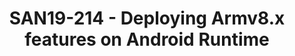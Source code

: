 ---
categories:
- san19
description: Armv8.2 features has been announced a few years ago, but the uptake of
  Armv8.2 features in Android has been slow. In 2018, flagship Android phones with
  ARMv8.2 features start to appear in the market. It is important that Arms partners
  products fully exploit the latest architectural features.<br /> <br /> In this presentation,
  we will share our story of deploying ARMv8.x features in Android Runtime (ART),
  go over the challenges and solutions for enabling those features in lower Android
  layers, and the optimisations we eventually developed in ART with ARMv8.x instructions.<br
  /> <br /> We will also share the simulator solution we developed for testing & debugging
  ARMv8.x features easily for Android Runtime without the need of actual hardware.
image:
  featured: 'true'
  path: /assets/images/featured-images/san19/SAN19-214.png
session_attendee_num: '5'
session_id: SAN19-214
session_room: Sunset IV (Session 2)
session_slot:
  end_time: '2019-09-24 12:25:00'
  start_time: '2019-09-24 12:00:00'
session_speakers:
- speaker_bio: Xueliang Zhong is currently the teach lead of LCG ART team.
  speaker_company: ''
  speaker_image: /assets/images/speakers/san19/xueliang-zhong.jpg
  speaker_location: ''
  speaker_name: Xueliang Zhong
  speaker_position: Arm
  speaker_username: xueliang.zhong
- speaker_bio: ''
  speaker_company: Arm
  speaker_image: /assets/images/speakers/placeholder.jpg
  speaker_location: ''
  speaker_name: Xueliang Zhong
  speaker_position: Tech Lead
  speaker_username: xueliang.zhong1
session_track: Android
tag: session
tags:
- Android
title: SAN19-214 - Deploying Armv8.x features on Android Runtime
---